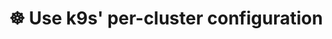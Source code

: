 ---
title: "☸️ Use k9s' per-cluster configuration"
linkTitle: "Cluster"
type: docs
weight: 80 #<-- weight for pages under /docs/congiguration/
description: >
    Learn how to configure k9s on a per-cluster basis
---